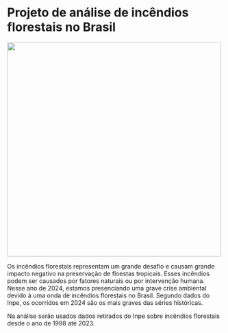 # Projeto de análise de incêndios florestais no Brasil
<img src="https://images.unsplash.com/photo-1615092296061-e2ccfeb2f3d6?q=80&w=1470&auto=format&fit=crop&ixlib=rb-4.0.3&ixid=M3wxMjA3fDB8MHxwaG90by1wYWdlfHx8fGVufDB8fHx8fA%3D%3D" width=500>
<p>Os incêndios florestais representam um grande desafio e causam grande impacto negativo na preservação de floestas tropicais. Esses incêndios podem ser causados por fatores naturais ou por intervenção humana. Nesse ano de 2024, estamos presenciando uma grave crise ambiental devido à uma onda de incêndios florestais no Brasil. Segundo dados do Inpe, os ocorridos em 2024 são os mais graves das séries históricas.</p>
<p>Na análise serão usados dados retirados do Inpe sobre incêndios florestais desde o ano de 1998 até 2023.</p>
